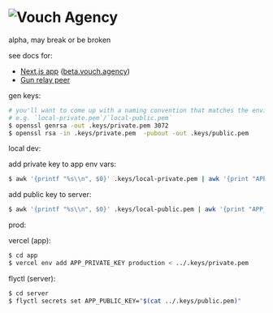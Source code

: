 # ![Vouch Agency](https://storageapi.fleek.co/b569cdba-d8a1-4abf-ae65-e351377e4b12-bucket/vouch-dotagency/vouch-agency-logo.svg)

alpha, may break or be broken

see docs for:

- [Next.js app](./app#readme) ([beta.vouch.agency](https://beta.vouch.agency))
- [Gun relay peer](./server#readme)

gen keys:

```bash
# you'll want to come up with a naming convention that matches the environment
# e.g. `local-private.pem`/`local-public.pem`
$ openssl genrsa -out .keys/private.pem 3072
$ openssl rsa -in .keys/private.pem  -pubout -out .keys/public.pem
```

local dev:

add private key to app env vars:

```bash
$ awk '{printf "%s\\n", $0}' .keys/local-private.pem | awk '{print "APP_PRIVATE_KEY=\""$0"\""}' >> app/.env.local
```

add public key to server:

```bash
$ awk '{printf "%s\\n", $0}' .keys/local-public.pem | awk '{print "APP_PUBLIC_KEY=\""$0"\""}' >> server/.env.local
```

prod:

vercel (app):

```bash
$ cd app
$ vercel env add APP_PRIVATE_KEY production < ../.keys/private.pem
```

flyctl (server):

```bash
$ cd server
$ flyctl secrets set APP_PUBLIC_KEY="$(cat ../.keys/public.pem)"
```
